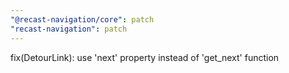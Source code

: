 ```yaml
---
"@recast-navigation/core": patch
"recast-navigation": patch
---
```


fix(DetourLink): use 'next' property instead of 'get_next' function
